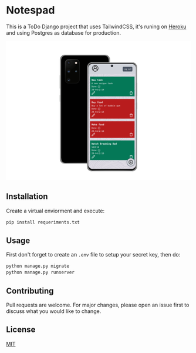 # Notespad

This is a ToDo Django project that uses TailwindCSS, it's runing on [Heroku](https://heroku.com) and using Postgres as database for production.

![Repository Banner](static/images/mockup.png)

## Installation

Create a virtual enviorment and execute:

```bash
pip install requeriments.txt
```

## Usage

First don't forget to create an ```.env``` file to setup your secret key, then do:

```python
python manage.py migrate
python manage.py runserver
```

## Contributing
Pull requests are welcome. For major changes, please open an issue first to discuss what you would like to change.


## License
[MIT](https://choosealicense.com/licenses/mit/)